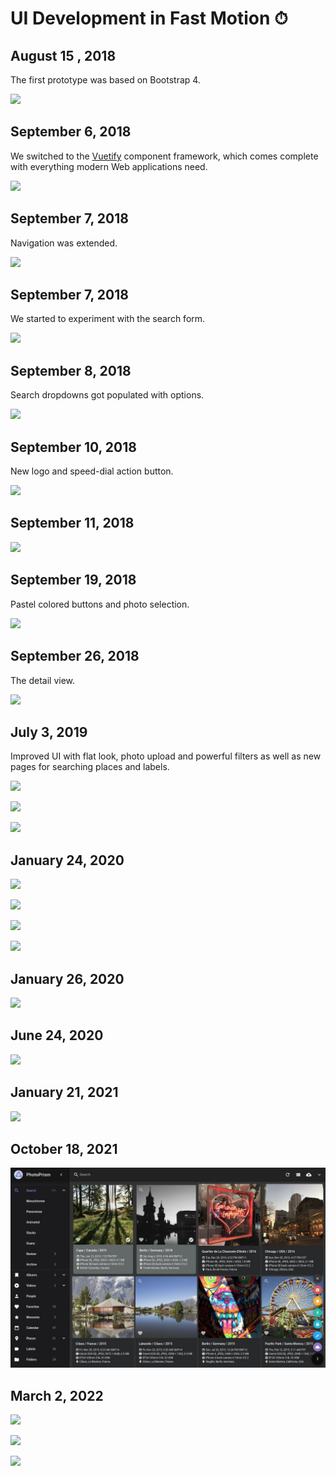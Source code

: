 # UI Development in Fast Motion ⏱

## August 15 , 2018 ##
The first prototype was based on Bootstrap 4.

![](https://github.com/photoprism/photoprism/raw/144927b953a947fa6ae9ad6476281f647f0eca3f/docs/img/search.png)

## September 6, 2018 ##
We switched to the [Vuetify](https://vuetifyjs.com/en/) component framework, which comes complete with everything modern Web applications need.

![](https://github.com/photoprism/photoprism/raw/d5f46df060bfd53520280bfa67f011eefb7bf16d/docs/img/search.png)

## September 7, 2018 ##
Navigation was extended.

![](https://github.com/photoprism/photoprism/raw/7120ae873784ee1a61b1f83c1ff8ba52b041f136/docs/img/search.png)

## September 7, 2018 ##
We started to experiment with the search form.

![](https://github.com/photoprism/photoprism/raw/d521167ad64280602953bcc1886dbacf093cca8e/docs/img/search.png)

## September 8, 2018 ##
Search dropdowns got populated with options.

![](https://github.com/photoprism/photoprism/raw/5d41015e6e37c2fe451b2acd22dde2f58181bb5a/docs/img/search.png)

## September 10, 2018 ##
New logo and speed-dial action button.

![](https://github.com/photoprism/photoprism/raw/3d2305685124bdf98d2e08b98f5af12c2536b1b7/docs/img/screenshot.png)

## September 11, 2018 ##
![](https://github.com/photoprism/photoprism/raw/31562d43cb1a8d73b3e07330a487872a872253f3/docs/img/screenshot.jpg)

## September 19, 2018 ##
Pastel colored buttons and photo selection.

![](https://github.com/photoprism/photoprism/raw/fbca5316f4bcc8856dd279550ce27f5054f67df0/assets/docs/img/screenshot-zebra.jpg)

## September 26, 2018 ##
The detail view.

![](https://github.com/photoprism/photoprism/raw/50bec9c866c2abb46175d6207a2be0db38f9ee26/assets/docs/img/screenshot-detailview.jpg)

## July 3, 2019 ##

Improved UI with flat look, photo upload and powerful filters as well as new pages for searching places and labels.

![](https://dl.photoprism.app/img/docs/wiki/screenshots/20190703-photoprism-search.jpg)

![](https://dl.photoprism.app/img/docs/wiki/screenshots/20190703-photoprism-map.jpg)

![](https://dl.photoprism.app/img/docs/wiki/screenshots/20190703-photoprism-map.jpg)

## January 24, 2020 ##

![](https://dl.photoprism.app/img/docs/wiki/screenshots/20200124-maps.jpg)

![](https://dl.photoprism.app/img/docs/wiki/screenshots/20200124-login.jpg)

![](https://dl.photoprism.app/img/docs/wiki/screenshots/20200124-prism-context-menu.jpg)

![](https://dl.photoprism.app/img/docs/wiki/screenshots/20200124-edit-photo-dialog.jpg)

## January 26, 2020 ##

![](img/editPhotoFiles.jpeg)

## June 24, 2020 ##

![](https://dl.photoprism.app/img/docs/wiki/screenshots/20200624-preview.jpg)

## January 21, 2021 ##

![](https://dl.photoprism.app/img/docs/preview_2021.jpg)

## October 18, 2021 ##

![](../../img/preview.jpg)

## March 2, 2022 ##

![](./img/login-redesign.png)

![](./img/files-details-new.png)

![](./img/new-mosaic-view.png)